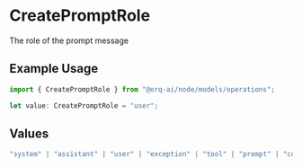 # CreatePromptRole

The role of the prompt message

## Example Usage

```typescript
import { CreatePromptRole } from "@orq-ai/node/models/operations";

let value: CreatePromptRole = "user";
```

## Values

```typescript
"system" | "assistant" | "user" | "exception" | "tool" | "prompt" | "correction" | "expected_output"
```
